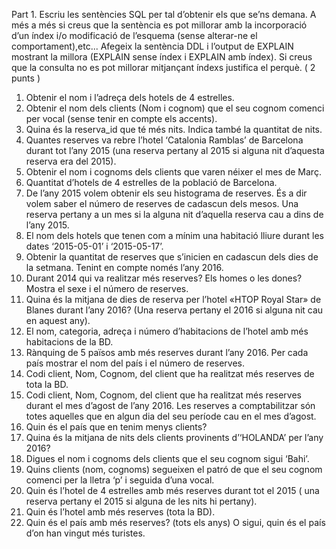 Part 1. Escriu les sentències SQL per tal d’obtenir els que se’ns demana. A més a més si creus que la sentència es pot millorar amb la incorporació d’un índex i/o modificació de l’esquema (sense alterar-ne el comportament),etc... Afegeix la sentència DDL i l’output de EXPLAIN mostrant la millora (EXPLAIN sense índex i EXPLAIN amb índex). Si creus que la consulta no es pot millorar mitjançant índexs justifica el perquè. ( 2 punts )

1.	Obtenir el nom i l’adreça dels hotels de 4 estrelles.
2.	Obtenir el nom dels clients (Nom i cognom) que el seu cognom comenci per vocal (sense tenir en compte els accents).
3.	Quina és la reserva_id que té més nits. Indica també la quantitat de nits.
4.	Quantes reserves va rebre l’hotel ‘Catalonia Ramblas’ de Barcelona durant tot  l’any 2015 (una reserva pertany al 2015 si alguna nit d’aquesta reserva era del 2015).
5.	Obtenir el nom i cognoms dels clients que varen néixer el mes de Març.
6.	Quantitat d’hotels de 4 estrelles de la població de Barcelona.
7.	De l’any 2015 volem obtenir els seu histograma de reserves. És a dir volem saber el número de reserves de cadascun dels mesos. Una reserva pertany a un mes si la alguna nit d’aquella reserva cau a dins de l’any 2015.
8.	El nom dels hotels que tenen com a mínim una habitació lliure durant les dates ‘2015-05-01’ i ‘2015-05-17’.
9.	Obtenir la quantitat de reserves que s’inicien en cadascun dels dies de la setmana. Tenint en compte només l’any 2016.
10.	Durant 2014 qui va realitzar més reserves? Els homes o les dones? Mostra el sexe i el número de reserves.
11.	Quina és la mitjana de dies de reserva per l’hotel «HTOP Royal Star» de Blanes durant l’any 2016? (Una reserva pertany el 2016 si alguna nit cau en aquest any).
12.	El nom, categoria, adreça i número d’habitacions de l’hotel amb més habitacions de la BD.
13.	Rànquing de 5 països amb més reserves durant l’any 2016. Per cada país mostrar el nom del país i el número de reserves.
14.	Codi client, Nom, Cognom, del client que ha realitzat més reserves de tota la BD.
15.	Codi client, Nom, Cognom, del client que ha realitzat més reserves durant el mes d’agost de l’any 2016. Les reserves a comptabilitzar són totes aquelles que en algun dia del seu període cau en el mes d’agost.
16.	Quin és el país que en tenim menys clients?
17.	Quina és la mitjana de nits dels clients provinents d’‘HOLANDA’ per l’any 2016?
18.	Digues el nom i cognoms dels clients que el seu cognom sigui ‘Bahi’.
19.	Quins clients (nom, cognoms) segueixen el patró de que el seu cognom comenci per la lletra ‘p’  i seguida d’una vocal.
20.	Quin és l’hotel de 4 estrelles amb més reserves durant tot el 2015 ( una reserva pertany el 2015 si alguna de les nits hi pertany).
21.	Quin és l’hotel amb més reserves (tota la BD).
22.	Quin és el país amb més reserves? (tots els anys) O sigui, quin és el país d’on han vingut més turistes.
